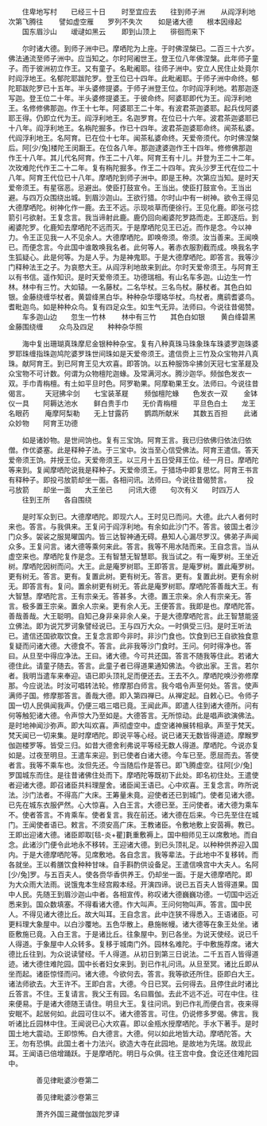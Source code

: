 <!-- { "loadSidebar": true } -->
　　住卑地写村　　已经三十日
　　时至宜应去　　往到师子洲
　　从阎浮利地　　次第飞腾往
　　譬如虚空雁　　罗列不失次
　　如是诸大德　　根本因缘起
　　国东眉沙山　　叆叇如黑云
　　即到山顶上　　徘徊而来下

　　尔时诸大德。到师子洲中已。摩哂陀为上座。于时佛涅槃已。二百三十六岁。佛法通流至师子洲中。应当知之。尔时阿阇世王。登王位八年佛涅槃。此年师子童子。而于彼洲初立作王。又有童子。名毗阇耶。往师子洲中。安立人民住止处竟尔时阎浮地王。名郁陀耶跋陀罗。登王位已十四年。此毗阇耶。于师子洲中命终。郁陀耶跋陀罗已十五年。半头婆修提婆。于师子洲登王位。尔时阎浮利地。若那迦逐写迦。登王位二十年。半头婆修提婆王。于彼命终。阿婆耶即代为王。阎浮利地王。名修修佛那迦。作王十七年。阿婆耶王二十年。有波君茶迦婆耶。起兵伐阿婆耶王得。仍即立代为王。阎浮利地王。名迦罗育。在位已十六年。波君茶迦婆耶已十八年。阎浮利地王。名栴陀掘多。作已十四年。波君茶迦婆耶命终。闻茶私婆。代阎浮利地王。名阿育。已在位十七年。闻茶私婆命终。天爱帝须代。尔时佛涅槃后。阿[少/兔]楼陀王闵蹰王。在位各八年。那迦逮婆迦作王十四年。修修佛那迦作王十八年。其儿代名阿育。作王二十八年。阿育王有十儿。并登为王二十二年。次玫难陀代作王二十二年。复有栴陀掘多。作王二十四年。宾头沙罗王代在位二十八年。阿育王代位已十八年。摩哂陀到师子洲中。即是王种。次第应当知。是时天爱帝须王。有星宿恶。忌避出。使臣打鼓宣令。王当出。使臣打鼓宣令。王当出避。与四万众围绕出城。到眉沙迦山。王欲行猎。尔时山中有一树神。欲令王得见大德摩哂陀。树神化作一鹿。去王不远。示现啖草而便徐行。王见化鹿。即张弓捻箭引弓欲射。王复念言。我当谛射此鹿。鹿仍回向阇婆陀罗路而走。王即逐后。到阇婆陀罗。化鹿知去摩哂陀不远而灭。于是摩哂陀见王已近。而作是念。今以神力。令王正见我一人不见余人。大德摩哂陀。即唤帝须。帝须。汝当善来。王闻唤已。而便念言。今此国中谁敢唤我名者。此何等人。著赤衣服割截而成。唤我名字生狐疑心。此是何等。为是人乎。为是神鬼耶。于是大德摩哂陀。即答言。我等沙门释种法王之子。为哀愍大王。从阎浮利地故来到此。尔时天爱帝须王。与阿育王以有书信。遥作知识。是时天爱帝须王。功德瑞相。有山名车多迦。山边生一竹林。林中有三竹。大如辕。一名藤杖。二名华杖。三名鸟杖。藤杖者。其色白如银。金藤绕缠华杖者。黄碧绛黑白华。种种杂华璎珞华杖。鸟杖者。鹰鹞耆婆鸟。耆毗迦鸟。如是种种众鸟。复有四足众生。如生气无异。法师曰。今说往昔偈赞。
　　车多迦山边　　忽生一竹林
　　林中有三竹　　其色白如银
　　黄白绛碧黑　　金藤围绕缠
　　众鸟及四足　　种种杂华照

　　海中复出珊瑚真珠摩尼金银种种杂宝。复有八种真珠马珠象珠车珠婆罗迦珠婆罗耶珠缠指珠迦鸠陀婆罗珠世间珠如是天爱帝须王。遣信赍上三竹及众宝物并八真珠。献阿育王。到已阿育王见大欢喜。即答饷。以五种服饰伞拂剑天冠七宝革屣及众宝物不可计数。何谓为众物檀陀迦蝝。及常满河水。腾沙迦华。频伽色发衣一双。手巾青栴檀。有土如平旦时色。阿罗勒果。阿摩勒果王女。法师曰。今说往昔偈言。
　　天冠拂伞剑　　七宝装革屣
　　频伽檀陀蝝　　色发衣一双
　　金钵仪一具　　阿耨达池水
　　鲜白贵手巾　　无价青栴檀
　　平旦色白土　　龙王名眼药
　　庵摩阿梨勒　　无上甘露药
　　鹦鹉所献米　　其数五百担
　　此诸众妙物　　阿育王功德

　　如是诸妙物。是世间饷也。复有三宝饷。阿育王言。我已归依佛归依法归依僧。作优婆塞。此是释种子法。于三宝中。汝当至心信受佛法。阿育王遣信。答天爱帝须王饷。并授王位。天爱帝须王。以三月十五日受拜王位。经一月日。摩哂陀等来到。复闻摩哂陀说我是释种子。天爱帝须王。于猎场中即复思忆。阿育王书言有释种子。即投弓放箭却坐一面。各相问讯。法师曰。今说往昔偈赞言。
　　投弓放箭　　却坐一面　　大王坐已
　　问讯大德　　句次有义　　时四万人
　　往到王所　　各自围绕

　　是时军众到已。大德摩哂陀。即现六人。王时见已而问。大德。此六人者何时来也。答言。与我俱来。王复问于阎浮利地。有余如此沙门不。答言。彼国土者沙门众多。袈裟之服晃曜国内。皆三达智神通无碍。悬知人心漏尽罗汉。佛弟子声闻众多。王复问言。诸大德等乘何来此。答言。我等不用水陆而来。王自念言。当从虚空来也。摩哂陀复作是念。王有智慧无智慧耶。我当试之。有一庵罗树。王坐近树。摩哂陀因树而问。大王。此是庵罗树耶。王即答言。是庵罗树。置此庵罗树。更有树无。答言。更有。复置此树。更有树无。答言。更有。复置此树。更有余树无。即答言有。复问。置余树更有树无。答此是庵罗树耶。摩哂陀答善哉大王。有大智慧。摩哂陀言。王有宗亲无。答甚多。大德。置王宗亲。余人有宗亲无。答言。极多置王宗亲。置余人宗亲。更有余人无。王便答言。我即是也。摩哂陀答。善哉善哉。大王聪明。自知己身非亲非余人亲。于是大德摩哂陀言。此王智慧能竖立佛法。即为说咒罗诃象譬经说已。王与四万大众。一时俱受三归。是时王听法已。遣信还国欲取饮食。王复念言即今非时。非沙门食也。饮食到已王自欲独食意复疑而问诸大德。大德食不。答言。此非我等沙门食时。王问。何时得净也。答曰。从旦至中得应净法。王曰。诸大德。今可共还国。答言不随我等住此。若诸大德住此。请童子随去。答言。此童子者已得道果通知佛法。今欲出家。王言。若尔者。我明当遣车来奉迎。语已即头顶礼足而便还去。王去不久。摩哂陀唤沙弥修摩那。今应说法。时汝可唱转法轮。修摩那白师言。我今唱令声至何处。答言。使声满师子国。修摩那答言。善哉大德。即入第四禅已。从禅定起。自敕心已。令师子国一切人民俱闻我声。仍便三唱三唱已竟。王闻此声。即遣人往到诸大德所。问有何等触犯诸大德。令声惊大乃至如是。大德答言。无所惊动。此是唱声欲演佛法。是时地神闻沙弥声。即大叫欢喜。声彻虚空中。虚空诸神展转相承。声至于梵天。梵天闻已一切来集。是时摩哂陀。即说平等心经。说已诸天无数皆得道迹。摩睺罗伽迦楼罗等。皆受三归。如昔大德舍利弗说平等经无数人得道。摩哂陀。今说亦复如是。过夜至明旦。王遣车来迎。到已使者白诸大德。今车已至。愿屈而去。答使者言。我等不乘车也。汝但先还。今当随后作是答已。即飞腾虚空。往阿[少/兔]罗国城东而住。是往昔诸佛住处而下。摩哂陀等既初下此处。即名初住处。王遣使者迎诸大德。即召诸臣共料理屋舍。诸臣闻王语已。心中欢喜。王复念言。昨所说法。沙门法者。不得高广大床。王筹量未竟。迎使者还已到城门。使者见诸大德。已先在城东衣服俨然。心大惊喜。入白王言。大德已至。王问使者。诸大德为乘车不。使者答言。不肯乘车。使者复言。我在前还。诸大德在后来。今已先至住在城门。王闻使者语已。敕言。不须安高广床。王教诸臣。令敷地敷上安茵褥。教已。王即出迎诸大德。诸臣即取[毯-炎+瞿]氀重敷褥上。国中相师见王以席敷地。而自念。此诸沙门便令此地永不移转。王迎诸大德。到已头顶礼足。以种种供养迎入国内。于是大德摩哂陀等。见席敷地。各自念言。我等辈法。于此地中不复移转。而各就坐。王以肴膳饮食种种甘味。自手斟酌供设备足。王遣信唤宫中大夫人。名阿[少/兔]罗。与五百夫人。使各赍华香供养王。仍却坐一面。于是大德摩哂陀。即为大众雨大法雨。说饿鬼本生经宫殿本经。开演四谛。说已五百夫人皆得道果。国中人民。先随王到眉沙迦山中者。各相宣传。称叹诸大德巍巍功德。一切国中远近悉来到。国众数填塞。不得看诸大德。作大叫声。王问何物叫声。答言。国中民人。不得见诸大德比丘。故大叫耳。王自念言。此中迮狭不得悉入。王语诸臣。可更料理大象屋中。以白沙覆地。五色华散上。悬施帐幔。诸大德等在象王处坐。诸臣敷施已竟。入白王言。于是诸比丘。往象屋中。到已各坐。为说天使经。说已千人得道。于象屋中人众转多。复移于城南门外。园林名难陀。于中敷施荐席。诸大德比丘往到。为众说读譬经。千人得道。从初日到第三日说法。二千五百人皆得道迹。诸大德住难陀园。国中长者妇女来到。到已作礼问讯。从旦至冥。诸比丘即从坐而起。诸臣惊怪而问。诸大德。今欲何去。答言。我等欲还所住。臣即白大王。诸法师欲去。大王许不。王即白言。大德。今日已冥。云何得去。且停住此时诸比丘答言。不住。王复请言。我父王有园。名曰眉伽。去此不远不近。可在中住。往来便易。于是诸大德随王请住。明旦大王。复往问讯。到已作礼而便白言。夜来得安眠不。起居何如。此园可住以不。诸大德答言。可住。仍说修多罗偈。佛言。我听诸比丘园林中住。王闻说已心大欢喜。即以金瓶水授摩哂陀。手水下著手。是时国土地大震动。王即惊怖。白大德言。大德。何以如此地皆大动。摩哂陀答。大王。勿有恐惧。此国土者十力法兴。欲造大寺在此园地。是故地为先瑞。故现此耳。王闻语已倍增踊跃。于是摩哂陀。明日与众俱。往王宫中食。食讫还住难陀园中。

　　　　善见律毗婆沙卷第二



　　　　善见律毗婆沙卷第三

　　　　萧齐外国三藏僧伽跋陀罗译

